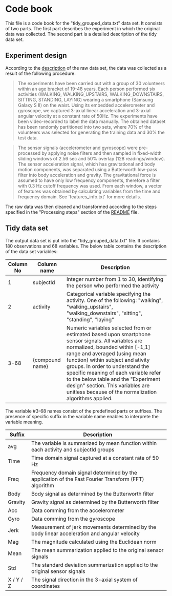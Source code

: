 # Code book 
This file is a code book for the "tidy_grouped_data.txt" data set.
It consists of two parts. The first part describes the experiment in which the original data was collected. The second part is a detailed description of the tidy data set.

## Experiment design
According to the [description](http://archive.ics.uci.edu/ml/datasets/Human+Activity+Recognition+Using+Smartphones) of the raw data set, the data was collected as a result of the following procedure:

>The experiments have been carried out with a group of 30 volunteers within an age bracket of 19-48 years. Each person performed six activities (WALKING, WALKING_UPSTAIRS, WALKING_DOWNSTAIRS, SITTING, STANDING, LAYING) wearing a smartphone (Samsung Galaxy S II) on the waist. Using its embedded accelerometer and gyroscope, we captured 3-axial linear acceleration and 3-axial angular velocity at a constant rate of 50Hz. The experiments have been video-recorded to label the data manually. The obtained dataset has been randomly partitioned into two sets, where 70% of the volunteers was selected for generating the training data and 30% the test data. 

>The sensor signals (accelerometer and gyroscope) were pre-processed by applying noise filters and then sampled in fixed-width sliding windows of 2.56 sec and 50% overlap (128 readings/window). The sensor acceleration signal, which has gravitational and body motion components, was separated using a Butterworth low-pass filter into body acceleration and gravity. The gravitational force is assumed to have only low frequency components, therefore a filter with 0.3 Hz cutoff frequency was used. From each window, a vector of features was obtained by calculating variables from the time and frequency domain. See 'features_info.txt' for more details. 

The raw data was then cleaned and transformed according to the steps specified in the "Processing steps" section of the [README](https://github.com/Elborh/wearable-computing/blob/master/README.md) file.

## Tidy data set
The output data set is put into the "tidy_grouped_data.txt" file. It contains 180 observations and 68 variables.
The below table contains the description of the data set variables:

Column No | Column name | Description
--------- | ----------- | -----------
1 | subjectId | Integer number from 1 to 30, identifying the person who performed the activity
2 | activity | Categorical variable specifying the activity. One of the following: "walking", "walking_upstairs", "walking_downstairs", "sitting", "standing", "laying"
3-68 | {compound name} | Numeric variables selected from or estimated based upon smartphone sensor signals. All variables are normalized, bounded within [-1,1] range and averaged (using mean function) within subject and ativity groups. In order to understand the specific meaning of each variable refer to the below table and the "Experiment design" section. This variables are unitless because of the normalization algorithms applied.

The variable #3-68 names consist of the predefined parts or suffixes. The presence of specific suffix in the variable name enables to interprete the variable meaning.

Suffix | Description
------ | -----------
avg | The variable is summarized by mean function within each activity and subjectId groups
Time | Time domain signal captured at a constant rate of 50 Hz
Freq | Frequency domain signal determined by the application of the Fast Fourier Transform (FFT) algorithm
Body | Body signal as determined by the Butterworth filter
Gravity | Gravity signal as determined by the Butterworth filter
Acc | Data comming from the accelerometer
Gyro | Data comming from the gyroscope
Jerk | Measurement of jerk movements determined by the body linear acceleration and angular velocity 
Mag | The magnitude calculated using the Euclidean norm
Mean | The mean summarization applied to the original sensor signals
Std | The standard deviation summarization applied to the original sensor signals
X / Y / Z | The signal direction in the 3-axial system of coordinates
